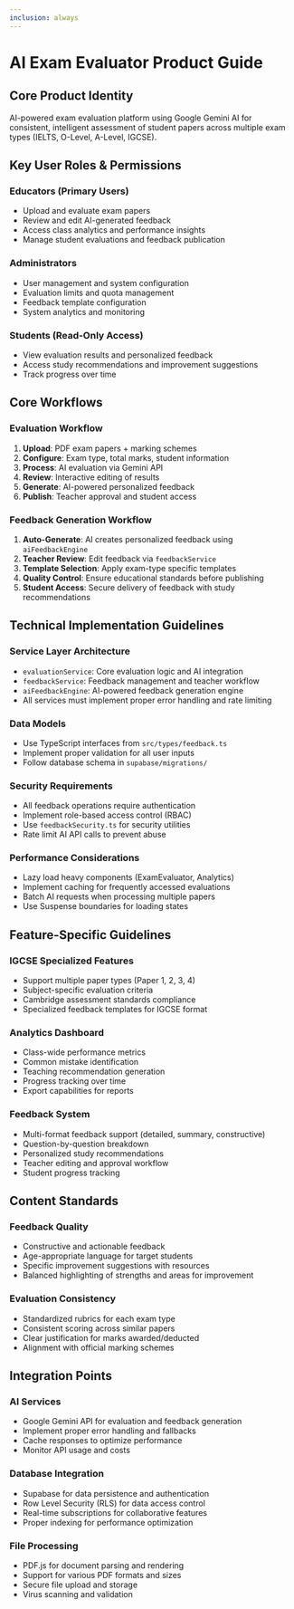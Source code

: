 ```yaml
---
inclusion: always
---
```


# AI Exam Evaluator Product Guide

## Core Product Identity
AI-powered exam evaluation platform using Google Gemini AI for consistent, intelligent assessment of student papers across multiple exam types (IELTS, O-Level, A-Level, IGCSE).

## Key User Roles & Permissions

### Educators (Primary Users)
- Upload and evaluate exam papers
- Review and edit AI-generated feedback
- Access class analytics and performance insights
- Manage student evaluations and feedback publication

### Administrators
- User management and system configuration
- Evaluation limits and quota management
- Feedback template configuration
- System analytics and monitoring

### Students (Read-Only Access)
- View evaluation results and personalized feedback
- Access study recommendations and improvement suggestions
- Track progress over time

## Core Workflows

### Evaluation Workflow
1. **Upload**: PDF exam papers + marking schemes
2. **Configure**: Exam type, total marks, student information
3. **Process**: AI evaluation via Gemini API
4. **Review**: Interactive editing of results
5. **Generate**: AI-powered personalized feedback
6. **Publish**: Teacher approval and student access

### Feedback Generation Workflow
1. **Auto-Generate**: AI creates personalized feedback using `aiFeedbackEngine`
2. **Teacher Review**: Edit feedback via `feedbackService`
3. **Template Selection**: Apply exam-type specific templates
4. **Quality Control**: Ensure educational standards before publishing
5. **Student Access**: Secure delivery of feedback with study recommendations

## Technical Implementation Guidelines

### Service Layer Architecture
- `evaluationService`: Core evaluation logic and AI integration
- `feedbackService`: Feedback management and teacher workflow
- `aiFeedbackEngine`: AI-powered feedback generation engine
- All services must implement proper error handling and rate limiting

### Data Models
- Use TypeScript interfaces from `src/types/feedback.ts`
- Implement proper validation for all user inputs
- Follow database schema in `supabase/migrations/`

### Security Requirements
- All feedback operations require authentication
- Implement role-based access control (RBAC)
- Use `feedbackSecurity.ts` for security utilities
- Rate limit AI API calls to prevent abuse

### Performance Considerations
- Lazy load heavy components (ExamEvaluator, Analytics)
- Implement caching for frequently accessed evaluations
- Batch AI requests when processing multiple papers
- Use Suspense boundaries for loading states

## Feature-Specific Guidelines

### IGCSE Specialized Features
- Support multiple paper types (Paper 1, 2, 3, 4)
- Subject-specific evaluation criteria
- Cambridge assessment standards compliance
- Specialized feedback templates for IGCSE format

### Analytics Dashboard
- Class-wide performance metrics
- Common mistake identification
- Teaching recommendation generation
- Progress tracking over time
- Export capabilities for reports

### Feedback System
- Multi-format feedback support (detailed, summary, constructive)
- Question-by-question breakdown
- Personalized study recommendations
- Teacher editing and approval workflow
- Student progress tracking

## Content Standards

### Feedback Quality
- Constructive and actionable feedback
- Age-appropriate language for target students
- Specific improvement suggestions with resources
- Balanced highlighting of strengths and areas for improvement

### Evaluation Consistency
- Standardized rubrics for each exam type
- Consistent scoring across similar papers
- Clear justification for marks awarded/deducted
- Alignment with official marking schemes

## Integration Points

### AI Services
- Google Gemini API for evaluation and feedback generation
- Implement proper error handling and fallbacks
- Cache responses to optimize performance
- Monitor API usage and costs

### Database Integration
- Supabase for data persistence and authentication
- Row Level Security (RLS) for data access control
- Real-time subscriptions for collaborative features
- Proper indexing for performance optimization

### File Processing
- PDF.js for document parsing and rendering
- Support for various PDF formats and sizes
- Secure file upload and storage
- Virus scanning and validation